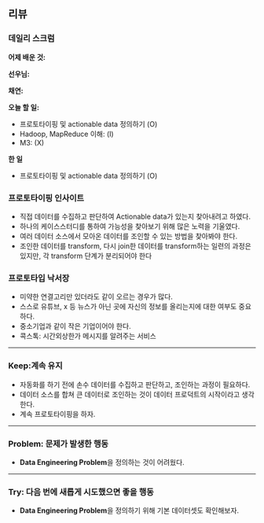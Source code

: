## 리뷰
  ### 데일리 스크럼
  
  **어제 배운 것:**
  
  **선우님:**
  
  **채연:**
  
  **오늘 할 일:**
  * 프로토타이핑 및 actionable data 정의하기 (O)
  * Hadoop, MapReduce 이해: (I)
  * M3: (X)

  **한 일**
  * 프로토타이핑 및 actionable data 정의하기 (O)
  
### 프로토타이핑 인사이트
  - 직접 데이터를 수집하고 판단하여 Actionable data가 있는지 찾아내려고 하였다.
  - 하나의 케이스스터디를 통하여 가능성을 찾아보기 위해 많은 노력을 기울였다.
  - 여러 데이터 소스에서 모아온 데이터를 조인할 수 있는 방법을 찾아봐야 한다.
  - 조인한 데이터를 transform, 다시 join한 데이터를 transform하는 일련의 과정은 있지만, 각 transform 단계가 분리되어야 한다
  
### 프로토타입 낙서장
  - 미약한 연결고리만 있더라도 같이 오르는 경우가 많다.
  - 스스로 유튜브, x 등 뉴스가 아닌 곳에 자신의 정보를 올리는지에 대한 여부도 중요하다.
  - 중소기업과 같이 작은 기업이어야 한다.
  - 콕스톡: 시간외상한가 메시지를 알려주는 서비스

---

### Keep:계속 유지
  - 자동화를 하기 전에 손수 데이터를 수집하고 판단하고, 조인하는 과정이 필요하다.
  - 데이터 소스를 합쳐 큰 데이터로 조인하는 것이 데이터 프로덕트의 시작이라고 생각한다.
  - 계속 프로토타이핑을 하자.

---

### Problem: 문제가 발생한 행동
  - **Data Engineering Problem**을 정의하는 것이 어려웠다.

---
### Try: 다음 번에 새롭게 시도했으면 좋을 행동
  - **Data Engineering Problem**을 정의하기 위해 기본 데이터셋도 확인해보자.